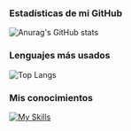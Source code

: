 ### Estadísticas de mi GitHub
![Anurag's GitHub stats](https://github-readme-stats.vercel.app/api?username=GianatiempoJulian&show_icons=true&theme=radical)

### Lenguajes más usados
![Top Langs](https://github-readme-stats.vercel.app/api/top-langs/?username=GianatiempoJulian&layout=compact&theme=radical)

### Mis conocimientos
[![My Skills](https://skillicons.dev/icons?i=js,html,css,wasm)](https://skillicons.dev)

